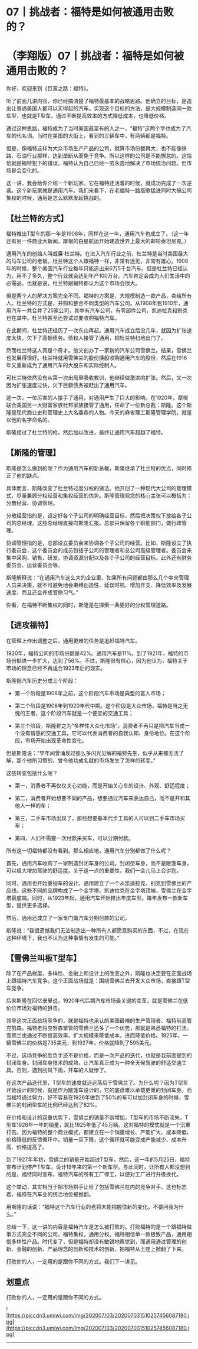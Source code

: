 # 07丨挑战者：福特是如何被通用击败的？

# （李翔版）07丨挑战者：福特是如何被通用击败的？

你好，欢迎来到《巨富之路：福特》。

听了前面几讲内容，你已经搞清楚了福特最基本的战略思路。他确立的目标，是造出让普通美国人都可以买得起的汽车。实现这个目标的方法，是大规模制造同一款车型，也就是T型车，通过不断提高效率的方式降低成本，也降低价格。

通过这种思路，福特成为了当时美国最富有的人之一，“福特”这两个字也成为了汽车的代名词。当时在美国的大街上，看到的三辆车中，有两辆都是福特。

但是，像福特这样为大众市场生产产品的公司，就算市场份额再大，也不能像铁路、石油行业那样，达到垄断从而免于竞争。所以这样的公司是不能懈怠的。这恰恰就是福特犯下的错误。福特认为自己已经一劳永逸地解决了市场统治问题。但市场是会变化的。

这一讲，我会给你介绍一个新玩家。它在福特还活着的时候，就成功完成了一次逆袭。这个新玩家就是通用汽车。我们来看下，在老福特一路高歌猛进同时大搞公司集权的时候，通用是怎么默默发起挑战的。

## 【杜兰特的方式】

福特推出T型车的那一年是1908年，同样在这一年，通用汽车也成立了。（这一年还有另一件商业大新闻，摩根的白星航运开始建造世界上最大的邮轮泰坦尼克。）

通用汽车的创始人叫威廉·杜兰特。在进入汽车行业之前，杜兰特是当时美国最大的马车公司的老板。杜兰特这个人跟福特一样，非常有远见，非常有雄心。1908年的时候，整个美国汽车行业每年只能造出来6万5千台汽车。但是杜兰特已经认为，用不了多久，整个行业就会达到年产100万台。汽车肯定会成为人们生活中的必需品。也就是说，杜兰特跟福特都认为这个市场会很大。

但是两个人的解决方案完全不同。福特的方案是，大规模制造一款产品，卖给所有人。杜兰特的方式是，并购和整合不同类型的汽车公司。从1908年到1910年，通用汽车一共合并了25家公司，其中有汽车公司，有零部件公司，凯迪拉克和别克也在其中。杜兰特甚至还尝试过要收购福特汽车。

在此期间，杜兰特还经历了一次东山再起。通用汽车成立后没几年，就因为扩张速度太快，欠下了高额债务。债权人接管了通用，把杜兰特扫地出门了。

然而杜兰特这人真是个奇才。他又创办了一家新的汽车公司雪佛兰。结果，雪佛兰也发展得很好。杜兰特就用雪佛兰的股份换股收购通用汽车的股份，然后在1916年又重新成为了通用汽车的大股东和实际控制人。

可杜兰特依然没有从第一次出局里吸收教训，他继续做激进的扩张。然后，又一次因为扩张速度过快，欠下巨额债务被赶出了通用汽车。

这一次，一位厉害的人接手了通用，对通用产生了巨大的影响。在1920年，摩根联合美国另一大财富家族杜邦家族接管了通用，任命了一位新总裁：斯隆。这个斯隆是现代商业史和管理史上大名鼎鼎的人物。今天的麻省理工斯隆管理学院，就是以他的名字命名的。

斯隆接过了杜兰特的枪，然后加以改进，最终让通用汽车超越了福特。

## 【斯隆的管理】

斯隆是怎么做到的呢？作为通用汽车的新总裁，斯隆继承了杜兰特的优点，同时修正了他的缺点。

具体而言，斯隆改变了杜兰特过度分权的做法。他开创了一种现代大公司的管理模式，尽量兼顾分权经营和集权经营的优势。斯隆管理观念的核心主张可以概括为：分散经营、协调管理。

分散经营指的是，设定好各个子公司的明确经营目标，然后把决策权下放给各子公司的总经理。这些总经理直接向斯隆汇报。总部只保留各个职能部门，做行政管理。

协调管理指的是，总部设立委员会来协调各个子公司的经营。比如，斯隆设立了执行委员会，这个委员会的成员包括子公司的管理者和总公司高级管理者。委员会来集中采购、销售、研发，协调资源分配以及各个子公司的经营目标。此外还有财务委员会、运营委员会等。

斯隆解释说：“在通用汽车这么大的企业里，如果所有问题都由那么几个中央管理人员来决策，就不可避免地会束缚创造性、延误时机、增加开支、降低效率及发展速度，而且还会养成官僚习气。”

你看，在福特不断集权的同时，斯隆是在探索一条更好的分权管理道路。

## 【进攻福特】

在管理上作出调整之后，通用更难的任务是追赶福特汽车。

1920年，福特公司的市场份额是42%。通用汽车是11%。到了1921年，福特的市场份额进一步扩大，达到了56%。不过，斯隆很有信心，因为他认为，福特关于市场的理念已经不再适合1923年后的现实。

斯隆把汽车历史分成三个阶段：

* 第一个阶段是1908年之前，这个阶段汽车市场是典型的富人市场；

* 第二个阶段是1908年到1920年代中期。这个阶段是大众市场，福特是当之无愧的王者，这个阶段汽车就是一个便宜的交通工具；

* 第三个阶段，斯隆称之为“多样性大众化市场”，消费者不再只是把汽车当成一个没有情感的交通工具，它可以代表消费者的自我认知、身份地位。在这个阶段，市场开始出现革命性变化。

但是斯隆说：“早年间曾涌现过那么多闪光见解的福特先生，似乎从来都无法了解，那个他所习惯的、曾令他功成名就的市场发生了怎样的转变。”

这些转变包括什么呢？

* 第一，消费者不再仅仅关心功能，而是开始关心车的设计、外观、舒适程度；

* 第二，消费者开始想要不同的产品，想要通过汽车来表达自己，而不是开和其他人一样的车；

* 第三，二手车市场出现了，那些想要基本代步工具的人可以到二手车市场买车；

* 第四，人们不需要一次付款来买车，可以分期付款。

所有这一切福特都没有看到。那么相应地，通用汽车分别都做了什么呢？

首先，通用汽车收购了一家制造封闭车身的公司。封闭型车身，而不是敞篷车身，可以极大增加驾驶的舒适度。关于这一点的重要性，我们一会儿马上会讲到。

同时，通用也开始重视车的设计。通用建立了一个从凯迪拉克、别克到雪佛兰的产品线。这些不同的品牌构成了一个金字塔。凯迪拉克在金字塔顶端，雪佛兰在金字塔最底端。同时，从1923年起，通用汽车开始推出年度车型。每年发布一款新车型，提供更多选择。

然后，通用还成立了一家专门做汽车分期付款的公司。

斯隆说：“我很遗憾我们无法制造出一种所有人都愿意购买的东西，不过，在现在这种环境下，我也不认为这种事情有发生的可能。”

## 【雪佛兰叫板T型车】

除了在产品梯度、多样性、金融上和设计上的改变之外，斯隆也决定要在正面战场上跟福特汽车竞争。这个正面战场就是：围绕雪佛兰去开发大众市场，直接跟T型车竞争。

后来斯隆在回忆录里说，1920年代后期汽车市场最关键的变革，就是雪佛兰在低价位市场对福特的狙击。

领导这次正面战场竞争的，就是福特也承认的美国最棒的生产管理者、福特前高管克努森。福特老将克努森掌管的雪佛兰还多了一个优势，那就是熟悉福特的打法。雪佛兰也通过不断提高效率、扩大规模来降低成本，进而降低价格。1925年，一辆雪佛兰的价格是735美元，到1927年，价格就降到了595美元。

不过，这场竞争的胜负手还不是价格，而是一次产品的迭代，也就是我前面提到的封闭车身。封闭车身技术的成熟，让汽车真正成为一种全天候驾驶的舒适交通工具。否则，遇到刮风下雨，开车的人就惨了。

在这次产品迭代里，T型车的速度就远远落后于雪佛兰了。为什么呢？因为T型车开始设计的时候，就是作为敞篷车设计的，它的底盘难以承载更重的封闭车身。而当福特通过努力，好不容易在1926年做到了50%的车可以加封闭车身的时候，雪佛兰的封闭型车的比例已经达到了82%。

在价格和设计的双重优势下，雪佛兰的销量不断增加，T型车的市场不断流失。T型车1926年一年的销量，就比1925年低了45万辆。这对福特的模式就是一个沉重打击。因为福特的整个商业模式，都建立在一个销量增长、产能扩大、成本降低、价格降低的反馈循环中。销量一旦下降，这个循环就可能变成产能减少、成本升高、价格提高了。

到了1927年年初，雪佛兰的销量开始超过T型车。然后，这一年的5月25日，福特宣布计划停产T型车，设计19年来的第一个新车型。与此同时，让所有人都没想到的是，福特同时宣布，福特汽车的所有工厂停工，以便对工厂进行升级换代。

这个举动，其实相当于把市场拱手让给了包括雪佛兰在内的竞争对手。这也标志着，福特在汽车业的统治地位被推翻。

用斯隆的话说：“福特这个汽车行业的老将未能把握住新的变化。不要问我为什么。”

总结一下，这一讲的内容是福特汽车是怎么被打败的。打败福特的是一个跟福特做事方式完全不同的公司。福特集权，通用分权。福特相信单一款极致产品，通用相信多样性产品。时代变了，但是福特却没有敏锐地察觉到，而通用通过管理的创新、金融的创新、产品理念的创新和技术的创新，把福特从王座上掀翻了下来。

打败你的人，一定用的是跟你不同的方式。我们下一讲见。

## 划重点

打败你的人，一定用的是跟你不同的方式。

![https://piccdn3.umiwi.com/img/202007/03/202007031510257456087180.jpg](https://piccdn3.umiwi.com/img/202007/03/202007031510257456087180.jpg)

---
